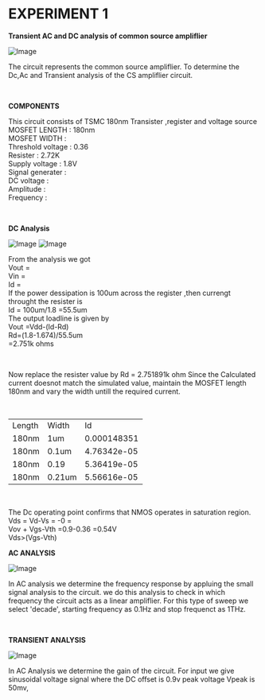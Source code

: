 # EXPERIMENT 1
**Transient AC and DC analysis of common source ampliflier**

![Image](https://github.com/user-attachments/assets/259790f8-36fe-4578-bf2a-7c00f236bd80)
<p> The circuit represents the common source ampliflier. To determine the Dc,Ac and Transient analysis of the CS ampliflier circuit.</p> <br>

**COMPONENTS**
<p>
  This circuit consists of TSMC 180nm Transister ,register and voltage source <br> 
  MOSFET LENGTH : 180nm <br>
  MOSFET WIDTH :        <br>
  Threshold voltage : 0.36 <br>
  Resister : 2.72K <br>
  Supply voltage : 1.8V <br>
  Signal generater :    <br>
  DC voltage :     <br>
  Amplitude :      <br>
  Frequency :      <br>  
</p> <br>

**DC Analysis**

![Image](https://github.com/user-attachments/assets/c8701d8c-b1ca-492e-8900-68344b5a2a61)
![Image](https://github.com/user-attachments/assets/043ac623-a42c-4bf2-80a9-9e11be691923)

<p>
From the analysis we got<br> 
Vout =    <br>
Vin =     <br>
Id =      <br>
 If the power dessipation is 100um  across the register ,then 
 currengt  throught the resister is<br>
 Id = 100um/1.8 =55.5um<br>
 The output loadline is given by <br>
 Vout =Vdd-(Id-Rd)<br>
 Rd=(1.8-1.674)/55.5um<br>
   =2.751k ohms<br>
</p> <br>

<p>
  Now replace the resister value by Rd = 2.751891k ohm
  Since the Calculated current doesnot match the simulated value, maintain the MOSFET length 180nm and vary the width untill the required current.  
</p>

<table>
  <tr>
    <td>Length</td>
    <td>Width</td>
    <td>Id</td>
  </tr>
  <tr>
    <td>180nm</td>
    <td>1um</td>
    <td>0.000148351</td>
  </tr>
  <tr>
  <td>180nm</td>
  <td>0.1um</td>
  <td>4.76342e-05	</td>
  </tr><br>
  <tr>
    <td>180nm</td>
    <td>0.19</td>
    <td>5.36419e-05	</td>
  </tr>
  
  <tr>
    <td>180nm</td>
    <td>0.21um</td>
    <td> 5.56616e-05</td>
  </tr>
</table><br>

<p>
   The Dc operating point confirms that NMOS operates in saturation region.<br>
   Vds = Vd-Vs = -0 =  <br>
  Vov + Vgs-Vth =0.9-0.36 =0.54V<br>
  Vds>(Vgs-Vth)<br>
</p>


**AC ANALYSIS**

![Image](https://github.com/user-attachments/assets/cf399197-91c0-491b-95cd-d5d108f54aae)

<P>
  In AC analysis we determine the frequency response by appluing the small signal analysis to the circuit. we do this analysis to check in which frequency the circuit acts as a linear ampliflier.
  For this type of sweep we select 'decade', starting frequency as 0.1Hz and stop frequenct as 1THz.


</P><br>

**TRANSIENT ANALYSIS**

![Image](https://github.com/user-attachments/assets/ae8bf8dd-43b9-4b36-98f7-f1d999f7a36c)

<p>
  In AC Analysis we determine the gain of the circuit. For input we give sinusoidal voltage signal where the DC offset is 0.9v peak voltage Vpeak is 50mv, 
</p>





